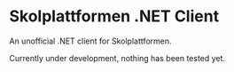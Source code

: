 # Skolplattformen .NET Client
An unofficial .NET client for Skolplattformen.

Currently under development, nothing has been tested yet.
